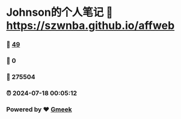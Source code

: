 # Johnson的个人笔记 :link: https://szwnba.github.io/affweb 
### :page_facing_up: [49](https://szwnba.github.io/affweb/tag.html) 
### :speech_balloon: 0 
### :hibiscus: 275504 
### :alarm_clock: 2024-07-18 00:05:12 
### Powered by :heart: [Gmeek](https://github.com/Meekdai/Gmeek)
